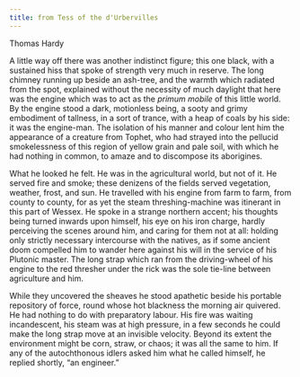 ```yaml
---
title: from Tess of the d'Urbervilles
---
```


Thomas Hardy

A little way off there was another indistinct figure; this one black,
with a sustained hiss that spoke of strength very much in reserve. The
long chimney running up beside an ash-tree, and the warmth which
radiated from the spot, explained without the necessity of much
daylight that here was the engine which was to act as the _primum
mobile_ of this little world. By the engine stood a dark, motionless
being, a sooty and grimy embodiment of tallness, in a sort of trance,
with a heap of coals by his side: it was the engine-man. The isolation
of his manner and colour lent him the appearance of a creature from
Tophet, who had strayed into the pellucid smokelessness of this region
of yellow grain and pale soil, with which he had nothing in common, to
amaze and to discompose its aborigines.

What he looked he felt. He was in the agricultural world, but not of
it. He served fire and smoke; these denizens of the fields served
vegetation, weather, frost, and sun. He travelled with his engine from
farm to farm, from county to county, for as yet the steam
threshing-machine was itinerant in this part of Wessex. He spoke in a
strange northern accent; his thoughts being turned inwards upon
himself, his eye on his iron charge, hardly perceiving the scenes
around him, and caring for them not at all: holding only strictly
necessary intercourse with the natives, as if some ancient doom
compelled him to wander here against his will in the service of his
Plutonic master. The long strap which ran from the driving-wheel of his
engine to the red thresher under the rick was the sole tie-line between
agriculture and him.

While they uncovered the sheaves he stood apathetic beside his portable
repository of force, round whose hot blackness the morning air
quivered. He had nothing to do with preparatory labour. His fire was
waiting incandescent, his steam was at high pressure, in a few seconds
he could make the long strap move at an invisible velocity. Beyond its
extent the environment might be corn, straw, or chaos; it was all the
same to him. If any of the autochthonous idlers asked him what he
called himself, he replied shortly, “an engineer.”



